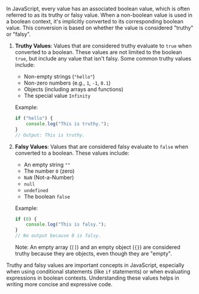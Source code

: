 In JavaScript, every value has an associated boolean value, which is often referred to as its truthy or falsy value. When a non-boolean value is used in a boolean context, it's implicitly converted to its corresponding boolean value. This conversion is based on whether the value is considered "truthy" or "falsy".

1. **Truthy Values**:
   Values that are considered truthy evaluate to `true` when converted to a boolean. These values are not limited to the boolean `true`, but include any value that isn't falsy. Some common truthy values include:
   - Non-empty strings (`"hello"`)
   - Non-zero numbers (e.g., `1`, `-1`, `0.1`)
   - Objects (including arrays and functions)
   - The special value `Infinity`

   Example:
   ```javascript
   if ("hello") {
       console.log("This is truthy.");
   }
   // Output: This is truthy.
   ```

2. **Falsy Values**:
   Values that are considered falsy evaluate to `false` when converted to a boolean. These values include:
   - An empty string `""`
   - The number `0` (zero)
   - `NaN` (Not-a-Number)
   - `null`
   - `undefined`
   - The boolean `false`

   Example:
   ```javascript
   if (0) {
       console.log("This is falsy.");
   }
   // No output because 0 is falsy.
   ```

   Note: An empty array (`[]`) and an empty object (`{}`) are considered truthy because they are objects, even though they are "empty".

Truthy and falsy values are important concepts in JavaScript, especially when using conditional statements (like `if` statements) or when evaluating expressions in boolean contexts. Understanding these values helps in writing more concise and expressive code.